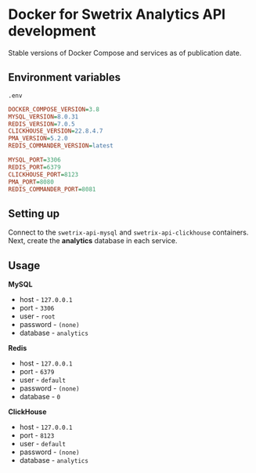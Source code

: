 # Docker for Swetrix Analytics API development

Stable versions of Docker Compose and services as of publication date.

## Environment variables

`.env`

```ini
DOCKER_COMPOSE_VERSION=3.8
MYSQL_VERSION=8.0.31
REDIS_VERSION=7.0.5
CLICKHOUSE_VERSION=22.8.4.7
PMA_VERSION=5.2.0
REDIS_COMMANDER_VERSION=latest

MYSQL_PORT=3306
REDIS_PORT=6379
CLICKHOUSE_PORT=8123
PMA_PORT=8080
REDIS_COMMANDER_PORT=8081
```

## Setting up

Connect to the `swetrix-api-mysql` and `swetrix-api-clickhouse` containers. Next, create the **analytics** database in each service.

## Usage

**MySQL**

- host - `127.0.0.1`
- port - `3306`
- user - `root`
- password - `(none)`
- database - `analytics`

**Redis**

- host - `127.0.0.1`
- port - `6379`
- user - `default`
- password - `(none)`
- database - `0`

**ClickHouse**

- host - `127.0.0.1`
- port - `8123`
- user - `default`
- password - `(none)`
- database - `analytics`
